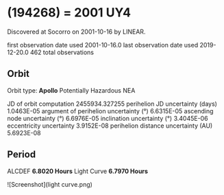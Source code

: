 # (194268) = 2001 UY4

Discovered at Socorro on 2001-10-16 by LINEAR.

first observation date used	2001-10-16.0
last observation date used	2019-12-20.0
462 total observations

## Orbit

Orbit type: **Apollo**
Potentially Hazardous NEA

JD of orbit computation			2455934.327255
perihelion JD uncertainty (days)	1.0463E-05
argument of perihelion uncertainty (°)	6.6315E-05
ascending node uncertainty (°)		6.6976E-05
inclination uncertainty (°)		3.4045E-06
eccentricity uncertainty		3.9152E-08
perihelion distance uncertainty (AU)	5.6923E-08

## Period
ALCDEF 		**6.8020  Hours**
Light Curve	**6.7970 Hours**

![Screenshot](light curve.png)
